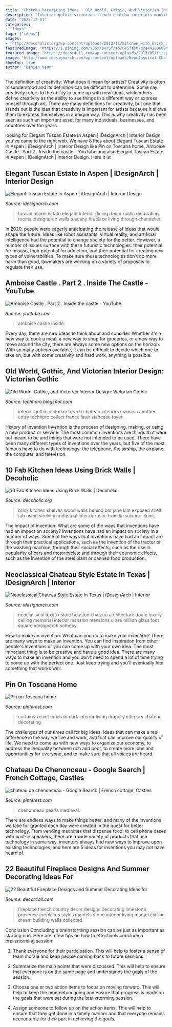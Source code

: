 ```yaml
---
title: "Chateau Decorating Ideas - Old World, Gothic, And Victorian Interior Design: Victorian Gothic"
description: "Interior gothic victorian french chateau interiors mansion another entry techhpro collect france later staircase foyer"
date: "2022-12-01"
categories:
- "ideas"
tags: ["ideas"]
images:
- "http://decoholic.org/wp-content/uploads/2012/11/kitchen_with_brick_wall_8.jpg"
featuredImage: "https://i.pinimg.com/736x/64/5f/ab/645fab07cce44280688c547c796f2579.jpg"
featured_image: "https://decor4all.com/wp-content/uploads/2013/05/fireplace-designs-decorating-ideas-11.jpg"
image: "http://www.idesignarch.com/wp-content/uploads/Neoclassical-Chateau-Estate-Texas_8.jpg"
ShowToc: true
author: "Damien Veum"
---
```



The definition of creativity: What does it mean for artists?
Creativity is often misunderstood and its definition can be difficult to determine. Some say creativity refers to the ability to come up with new ideas, while others define creativity as the ability to see things in a different way or express oneself through art. There are many definitions for creativity, but one that stands out is the idea that creativity is important for artists because it allows them to express themselves in a unique way. This is why creativity has been seen as such an important asset for many individuals, businesses, and countries over the years.

	

		
looking for Elegant Tuscan Estate In Aspen | iDesignArch | Interior Design you've came to the right web. We have 8 Pics about Elegant Tuscan Estate In Aspen | iDesignArch | Interior Design like Pin on Toscana home, Amboise Castle . Part 2 . Inside the castle - YouTube and also Elegant Tuscan Estate In Aspen | iDesignArch | Interior Design. Here it is:
		
    
## Elegant Tuscan Estate In Aspen | IDesignArch | Interior Design

<img loading=lazy src="http://www.idesignarch.com/wp-content/uploads/Aspen-Tuscan-Estate_11.jpg" onerror="this.onerror=null;this.src='https://tse4.mm.bing.net/th?id=OIP.oFN6l0Y3exG89lstcAm-gwHaJ4&amp;pid=15.1';" alt="Elegant Tuscan Estate In Aspen | iDesignArch | Interior Design">

_Source: idesignarch.com_

>tuscan aspen estate elegant interior dining decor rustic decorating rooms idesignarch walls tuscany fireplace living through chandelier. 

	

In 2020, people were eagerly anticipating the release of ideas that would shape the future. Ideas like robot assistants, virtual reality, and artificial intelligence had the potential to change society for the better. However, a number of issues surface with these futuristic technologies: their potential for misuse, their potential for addiction, and their potential for creating new types of vulnerabilities. To make sure these technologies don't do more harm than good, lawmakers are working on a variety of proposals to regulate their use.

    
## Amboise Castle . Part 2 . Inside The Castle - YouTube

<img loading=lazy src="https://i.ytimg.com/vi/XhRMqnQZOII/maxresdefault.jpg" onerror="this.onerror=null;this.src='https://tse3.mm.bing.net/th?id=OIP.HZEYY1QN9u9u-kHTbDeqNgHaEK&amp;pid=15.1';" alt="Amboise Castle . Part 2 . Inside the castle - YouTube">

_Source: youtube.com_

>amboise castle inside. 

	

Every day, there are new ideas to think about and consider. Whether it's a new way to cook a meal, a new way to shop for groceries, or a new way to move around the city, there are always some new options on the horizon. With so many options available, it can be difficult to decide which one to take on, but with some creativity and hard work, anything is possible.

    
## Old World, Gothic, And Victorian Interior Design: Victorian Gothic

<img loading=lazy src="http://4.bp.blogspot.com/-BrubUNExdfI/UEl3V0FYBZI/AAAAAAAAD5Y/KagdrHUaJT4/s1600/g+chateau.jpg" onerror="this.onerror=null;this.src='https://tse2.mm.bing.net/th?id=OIP.pzeMzoox-bFkUAo1Gwi9hgHaFj&amp;pid=15.1';" alt="Old World, Gothic, and Victorian Interior Design: Victorian Gothic">

_Source: techhpro.blogspot.com_

>interior gothic victorian french chateau interiors mansion another entry techhpro collect france later staircase foyer. 

	

History of Invention
Invention is the process of designing, making, or using a new product or service. The most common inventions are things that were not meant to be and things that were not intended to be used. There have been many different types of inventions over the years, but five of the most famous have to do with technology: the telephone, the airship, the airplane, the computer, and television.

    
## 10 Fab Kitchen Ideas Using Brick Walls | Decoholic

<img loading=lazy src="http://decoholic.org/wp-content/uploads/2012/11/kitchen_with_brick_wall_8.jpg" onerror="this.onerror=null;this.src='https://tse2.mm.bing.net/th?id=OIP.P5pQQG4CWi3Ha7PU5Rd_egHaLK&amp;pid=15.1';" alt="10 Fab Kitchen Ideas Using Brick Walls | Decoholic">

_Source: decoholic.org_

>brick kitchen shelves wood walls behind bar jane kim exposed shelf fab using shelving industrial interior rustic franklin salvage claim. 

	

The impact of invention: What are some of the ways that inventions have had an impact on society?
Inventions have had an impact on society in a number of ways. Some of the ways that inventions have had an impact are through their practical applications, such as the invention of the tractor or the washing machine; through their social effects, such as the rise in popularity of cars and motorcycles; and through their economic effects, such as the invention of the steel plant or canned food production.

    
## Neoclassical Chateau Style Estate In Texas | IDesignArch | Interior

<img loading=lazy src="http://www.idesignarch.com/wp-content/uploads/Neoclassical-Chateau-Estate-Texas_8.jpg" onerror="this.onerror=null;this.src='https://tse1.mm.bing.net/th?id=OIP.9WhmcnHeiVArZeMK2VfwxQHaFj&amp;pid=15.1';" alt="Neoclassical Chateau Style Estate In Texas | iDesignArch | Interior">

_Source: idesignarch.com_

>neoclassical texas estate houston chateau architecture dome luxury ceiling memorial interior mansion mansions close million glass foot square idesignarch sotheby. 

	

How to make an invention: What can you do to make your invention?
There are many ways to make an invention. You can find inspiration from other people's inventions or you can come up with your own idea. The most important thing is to be creative and have a good idea. There are many ways to make an invention and you don't need to spend a lot of time trying to come up with the perfect one. Just keep trying and you'll eventually find something that works well.

    
## Pin On Toscana Home

<img loading=lazy src="https://i.pinimg.com/736x/64/5f/ab/645fab07cce44280688c547c796f2579.jpg" onerror="this.onerror=null;this.src='https://tse1.mm.bing.net/th?id=OIP.vJNkg3w1xQk1mTygGBe_RAHaJ7&amp;pid=15.1';" alt="Pin on Toscana home">

_Source: pinterest.com_

>curtains velvet emerald dark interior living drapery interiors chateau decorating. 

	

The challenges of our times call for big ideas. Ideas that can make a real difference in the way we live and work, and that can improve our quality of life. We need to come up with new ways to organize our economy, to address the inequality between rich and poor, to create more jobs and opportunities for everyone, and to make sure that all voices are heard.

    
## Chateau De Chenonceau - Google Search | French Cottage, Castles

<img loading=lazy src="https://i.pinimg.com/originals/79/6f/fd/796ffde54ca52d8ef0a4ca505a55de7c.jpg" onerror="this.onerror=null;this.src='https://tse4.mm.bing.net/th?id=OIP.dF8q-M3ERCJ1N8BTlaPu0wHaE8&amp;pid=15.1';" alt="chateau de chenonceau - Google Search | French cottage, Castles">

_Source: pinterest.com_

>chenonceau pearls medieval. 

	

There are endless ways to make things better, and many of the inventions we take for granted each day were created in the quest for better technology. From vending machines that dispense food, to cell phone cases with built-in speakers, there are a wide variety of products that use technology in some way. inventors always find new ways to improve upon existing technologies, and here are 5 ideas for inventions you may not have heard of.

    
## 22 Beautiful Fireplace Designs And Summer Decorating Ideas For

<img loading=lazy src="https://decor4all.com/wp-content/uploads/2013/05/fireplace-designs-decorating-ideas-11.jpg" onerror="this.onerror=null;this.src='https://tse4.mm.bing.net/th?id=OIP.Mz1gfiegLGSEZt2-uT1m7gHaJ9&amp;pid=15.1';" alt="22 Beautiful Fireplace Designs and Summer Decorating Ideas for">

_Source: decor4all.com_

>fireplace french country decor designs decorating limestone provence fireplaces styles mantels stone interior living mantel classic dream building walls collected. 

	

Conclusion
Concluding a brainstorming session can be just as important as starting one. Here are a few tips on how to effectively conclude a brainstorming session:
1. Thank everyone for their participation. This will help to foster a sense of team morale and keep people coming back to future sessions.

2. Summarize the main points that were discussed. This will help to ensure that everyone is on the same page and understands the goals of the session.

3. Choose one or two action items to focus on moving forward. This will help to keep the momentum going and ensure that progress is made on the goals that were set during the brainstorming session.

4. Assign someone to follow up on the action items. This will help to ensure that they get done in a timely manner and that everyone remains accountable for their part in achieving the goals.

